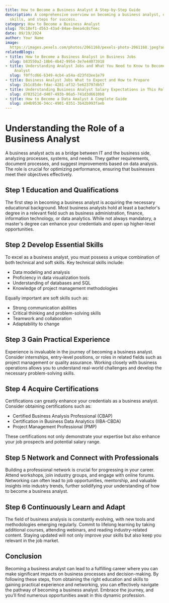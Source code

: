 ```yaml
---
title: How to Become a Business Analyst A Step-by-Step Guide
description: A comprehensive overview on becoming a business analyst, detailing qualifications,
  skills, and steps for success.
category: How to Become a Business Analyst
slug: 70c18ef1-d563-43ad-84ae-8eea4c8cfeec
date: 09/19/2024
author: Your Name
image: 
  https://images.pexels.com/photos/2061168/pexels-photo-2061168.jpeg?auto=compress&cs=tinysrgb&w=600
relatedBlogs:
- title: How to Become a Business Analyst in Business Jobs
  slug: b83550a2-18b6-4b42-9954-3e7e44073918
- title: Understanding Analyst Jobs and What You Need to Know to Become a Business
    Analyst
  slug: f0ffcd66-6349-4cb4-a54a-d23fd3ee1e79
- title: Business Analyst Jobs What to Expect and How to Prepare
  slug: 2b1c85de-fdac-4281-af32-5e623797db57
- title: Understanding Business Analyst Salary Expectations in This Role
  slug: d783521d-d407-493b-86a5-741d3d6610b8
- title: How to Become a Data Analyst A Complete Guide
  slug: a94b9536-34cc-4901-8351-3b42b993faeb
---
```


# Understanding the Role of a Business Analyst

A business analyst acts as a bridge between IT and the business side, analyzing processes, systems, and needs. They gather requirements, document processes, and suggest improvements based on data analysis. The role is crucial for optimizing performance, ensuring that businesses meet their objectives effectively.

## Step 1 Education and Qualifications

The first step in becoming a business analyst is acquiring the necessary educational background. Most business analysts hold at least a bachelor's degree in a relevant field such as business administration, finance, information technology, or data analytics. While not always mandatory, a master's degree can enhance your credentials and open up higher-level opportunities.

## Step 2 Develop Essential Skills

To excel as a business analyst, you must possess a unique combination of both technical and soft skills. Key technical skills include:

- Data modeling and analysis
- Proficiency in data visualization tools
- Understanding of databases and SQL
- Knowledge of project management methodologies

Equally important are soft skills such as:

- Strong communication abilities
- Critical thinking and problem-solving skills
- Teamwork and collaboration
- Adaptability to change

## Step 3 Gain Practical Experience

Experience is invaluable in the journey of becoming a business analyst. Consider internships, entry-level positions, or roles in related fields such as project management or quality assurance. Working closely with business operations allows you to understand real-world challenges and develop the necessary problem-solving skills.

## Step 4 Acquire Certifications

Certifications can greatly enhance your credentials as a business analyst. Consider obtaining certifications such as:

- Certified Business Analysis Professional (CBAP)
- Certification in Business Data Analytics (IIBA-CBDA)
- Project Management Professional (PMP)

These certifications not only demonstrate your expertise but also enhance your job prospects and potential salary range.

## Step 5 Network and Connect with Professionals

Building a professional network is crucial for progressing in your career. Attend workshops, join industry groups, and engage with online forums. Networking can often lead to job opportunities, mentorship, and valuable insights into industry trends, further solidifying your understanding of how to become a business analyst.

## Step 6 Continuously Learn and Adapt

The field of business analysis is constantly evolving, with new tools and methodologies emerging regularly. Commit to lifelong learning by taking additional courses, attending webinars, and reading industry-related content. Staying updated will not only improve your skills but also keep you relevant in the job market.

## Conclusion

Becoming a business analyst can lead to a fulfilling career where you can make significant impacts on business processes and decision-making. By following these steps, from obtaining the right education and skills to gaining practical experience and networking, you can effectively navigate the pathway of becoming a business analyst. Embrace the journey, and you’ll find numerous opportunities await in this dynamic profession.